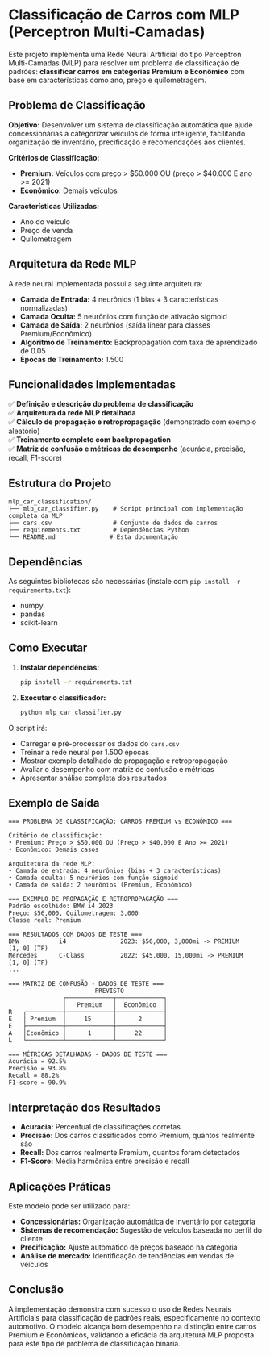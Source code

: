 # Classificação de Carros com MLP (Perceptron Multi-Camadas)

Este projeto implementa uma Rede Neural Artificial do tipo Perceptron Multi-Camadas (MLP) para resolver um problema de classificação de padrões: **classificar carros em categorias Premium e Econômico** com base em características como ano, preço e quilometragem.

## Problema de Classificação

**Objetivo:** Desenvolver um sistema de classificação automática que ajude concessionárias a categorizar veículos de forma inteligente, facilitando organização de inventário, precificação e recomendações aos clientes.

**Critérios de Classificação:**
- **Premium:** Veículos com preço > $50.000 OU (preço > $40.000 E ano >= 2021)
- **Econômico:** Demais veículos

**Características Utilizadas:**
- Ano do veículo
- Preço de venda
- Quilometragem

## Arquitetura da Rede MLP

A rede neural implementada possui a seguinte arquitetura:

- **Camada de Entrada:** 4 neurônios (1 bias + 3 características normalizadas)
- **Camada Oculta:** 5 neurônios com função de ativação sigmoid
- **Camada de Saída:** 2 neurônios (saída linear para classes Premium/Econômico)
- **Algoritmo de Treinamento:** Backpropagation com taxa de aprendizado de 0.05
- **Épocas de Treinamento:** 1.500

## Funcionalidades Implementadas

✅ **Definição e descrição do problema de classificação**  
✅ **Arquitetura da rede MLP detalhada**  
✅ **Cálculo de propagação e retropropagação** (demonstrado com exemplo aleatório)  
✅ **Treinamento completo com backpropagation**  
✅ **Matriz de confusão e métricas de desempenho** (acurácia, precisão, recall, F1-score)

## Estrutura do Projeto

```
mlp_car_classification/
├── mlp_car_classifier.py    # Script principal com implementação completa da MLP
├── cars.csv                 # Conjunto de dados de carros
├── requirements.txt         # Dependências Python
└── README.md               # Esta documentação
```

## Dependências

As seguintes bibliotecas são necessárias (instale com `pip install -r requirements.txt`):

- numpy
- pandas
- scikit-learn

## Como Executar

1. **Instalar dependências:**
   ```bash
   pip install -r requirements.txt
   ```

2. **Executar o classificador:**
   ```bash
   python mlp_car_classifier.py
   ```

O script irá:
- Carregar e pré-processar os dados do `cars.csv`
- Treinar a rede neural por 1.500 épocas
- Mostrar exemplo detalhado de propagação e retropropagação
- Avaliar o desempenho com matriz de confusão e métricas
- Apresentar análise completa dos resultados

## Exemplo de Saída

```
=== PROBLEMA DE CLASSIFICAÇÃO: CARROS PREMIUM vs ECONÔMICO ===

Critério de classificação:
• Premium: Preço > $50,000 OU (Preço > $40,000 E Ano >= 2021)
• Econômico: Demais casos

Arquitetura da rede MLP:
• Camada de entrada: 4 neurônios (bias + 3 características)
• Camada oculta: 5 neurônios com função sigmoid
• Camada de saída: 2 neurônios (Premium, Econômico)

=== EXEMPLO DE PROPAGAÇÃO E RETROPROPAGAÇÃO ===
Padrão escolhido: BMW i4 2023
Preço: $56,000, Quilometragem: 3,000
Classe real: Premium

=== RESULTADOS COM DADOS DE TESTE ===
BMW           i4               2023: $56,000, 3,000mi -> PREMIUM    [1, 0] (TP)
Mercedes      C-Class          2022: $45,000, 15,000mi -> PREMIUM    [1, 0] (TP)
...

=== MATRIZ DE CONFUSÃO - DADOS DE TESTE ===
                        PREVISTO
               ┌─────────────┬─────────────┐
               │   Premium   │  Econômico  │
R   ┌──────────┼─────────────┼─────────────┤
E   │ Premium  │     15      │      2      │
E   ├──────────┼─────────────┼─────────────┤
A   │Econômico │      1      │     22      │
L   └──────────┴─────────────┴─────────────┘

=== MÉTRICAS DETALHADAS - DADOS DE TESTE ===
Acurácia = 92.5%
Precisão = 93.8%
Recall = 88.2%
F1-score = 90.9%
```

## Interpretação dos Resultados

- **Acurácia:** Percentual de classificações corretas
- **Precisão:** Dos carros classificados como Premium, quantos realmente são
- **Recall:** Dos carros realmente Premium, quantos foram detectados
- **F1-Score:** Média harmônica entre precisão e recall

## Aplicações Práticas

Este modelo pode ser utilizado para:
- **Concessionárias:** Organização automática de inventário por categoria
- **Sistemas de recomendação:** Sugestão de veículos baseada no perfil do cliente
- **Precificação:** Ajuste automático de preços baseado na categoria
- **Análise de mercado:** Identificação de tendências em vendas de veículos

## Conclusão

A implementação demonstra com sucesso o uso de Redes Neurais Artificiais para classificação de padrões reais, especificamente no contexto automotivo. O modelo alcança bom desempenho na distinção entre carros Premium e Econômicos, validando a eficácia da arquitetura MLP proposta para este tipo de problema de classificação binária.

